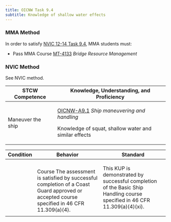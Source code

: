 ```yaml
---
title: OICNW Task 9.4 
subtitle: Knowledge of shallow water effects
---
```



### MMA Method

In order to satisfy  [NVIC 12-14  Task  9.4](/stcw23/assets/images/nvic-12-14.pdf), MMA students must:

* Pass MMA Course  [MT-4133](MT-4133) *Bridge Resource Management*


### NVIC Method

<a onclick="togglevisibility('nvic_methods')" >See NVIC method.</a>

<div id='nvic_methods' class='hide'>

<table>
<thead>
<tr>
<th class='forty'> STCW Competence </th>
<th class='sixty'> Knowledge, Understanding, and Proficiency </th>
</tr>
</thead>




<tbody>
<tr><td markdown='1'>

Maneuver the ship

</td><td markdown='1'>

[OICNW-A9.1](../../tables/21.html#OICNW-A9.1) *Ship maneuvering and handling*

Knowledge of squat, shallow water and similar effects

</td></tr>


</tbody>
</table>


<table>
<thead>
<tr><th class='twenty'>  Condition </th><th class='twenty'> Behavior </th><th  class='sixty'>Standard </th></tr>
</thead>
<tbody >



<tr><td markdown='1'>


</td><td markdown='1'>


<br>

<div class="tooltip">Course
<span class="tooltiptext">
The assessment is satisfied by successful completion of a Coast Guard approved or accepted course specified in 46 CFR 11.309(a)(4).
</span>
</div>


</td><td markdown='1'>

This KUP is demonstrated by successful completion of the Basic Ship Handling course specified in 46 CFR 11.309(a)(4)(xi).

</td></tr>
</tbody>
</table>
</div>
